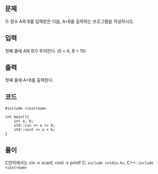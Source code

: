 ## 문제 
   두 정수 A와 B를 입력받은 다음, A+B를 출력하는 프로그램을 작성하시오.

## 입력
첫째 줄에 A와 B가 주어진다. (0 < A, B < 10)

## 출력
첫째 줄에 A+B를 출력한다.

## 코드
```
#include <iostream>

int main(){
    int a, b;
    std::cin >> a >> b;
    std::cout << a + b;
}
```

## 풀이
C언어에서는 cin → scanf, cout → printf
C: ```include <stdio.h>```, C++: ```include <iostream>```
 
